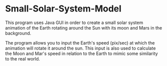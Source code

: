 # Small-Solar-System-Model

This program uses Java GUI in order to create a small solar system animation of the Earth rotating around the Sun with its moon and Mars in the background.

The program allows you to input the Earth's speed (pix/sec) at which the animation will rotate it around the sun. This input is also used to calculate the Moon and Mar's speed in relation to the Earth to mimic some similarity to the real world.
